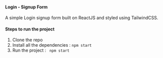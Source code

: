 #### Login - Signup Form 
A simple Login signup form built on ReactJS and styled using TailwindCSS. 

#### Steps to run the project 
1. Clone the repo 
2. Install all the dependencies : ``` npm start ```
3. Run the project : ``` npm start```
